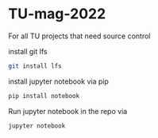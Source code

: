 # TU-mag-2022
For all TU projects that need source control

install git lfs

``` bash
git install lfs
```

install jupyter notebook via pip
``` bash
pip install notebook
```
Run jupyter notebook in the repo via
``` bash
jupyter notebook
```

